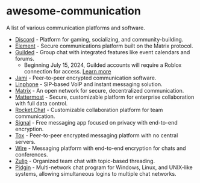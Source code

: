 # awesome-communication

A list of various communication platforms and software.

- [Discord](https://discord.com/) - Platform for gaming, socializing, and community-building.
- [Element](https://element.io/) - Secure communications platform built on the Matrix protocol.
- [Guilded](https://www.guilded.gg/) - Group chat with integrated features like event calendars and forums.
    - Beginning July 15, 2024, Guilded accounts will require a Roblox connection for access. [Learn more](https://www.guilded.gg/blog/update-to-guilded-login-requirements)
- [Jami](https://jami.net/) - Peer-to-peer encrypted communication software.
- [Linphone](https://www.linphone.org/) - SIP-based VoIP and instant messaging solution.
- [Matrix](https://matrix.org/) - An open network for secure, decentralized communication.
- [Mattermost](https://mattermost.com/) - Secure, customizable platform for enterprise collaboration with full data control.
- [Rocket.Chat](https://www.rocket.chat/) - Customizable collaboration platform for team communication.
- [Signal](https://signal.org/) - Free messaging app focused on privacy with end-to-end encryption.
- [Tox](https://tox.chat/) - Peer-to-peer encrypted messaging platform with no central servers.
- [Wire](https://wire.com/) - Messaging platform with end-to-end encryption for chats and conferences.
- [Zulip](https://zulip.com/) - Organized team chat with topic-based threading.
- [Pidgin](http://pidgin.im/) - Multi-network chat program for Windows, Linux, and UNIX-like systems, allowing simultaneous logins to multiple chat networks.